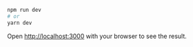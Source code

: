 ```bash
npm run dev
# or
yarn dev
```

Open [http://localhost:3000](http://localhost:3000) with your browser to see the result.
